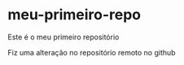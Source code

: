 # meu-primeiro-repo
Este é o meu primeiro repositório 

Fiz uma alteração no repositório remoto no github 
